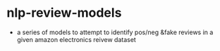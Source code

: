 # nlp-review-models
- a series of models to attempt to identify pos/neg &fake reviews in a given amazon electronics reivew dataset
